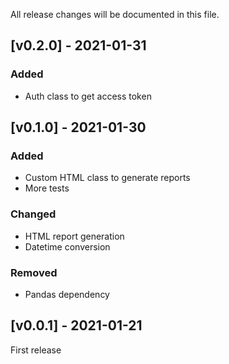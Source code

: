 All release changes will be documented in this file. 

## [v0.2.0] - 2021-01-31
### Added
- Auth class to get access token

## [v0.1.0] - 2021-01-30
### Added
- Custom HTML class to generate reports
- More tests

### Changed
- HTML report generation
- Datetime conversion

### Removed
- Pandas dependency

## [v0.0.1] - 2021-01-21
First release 